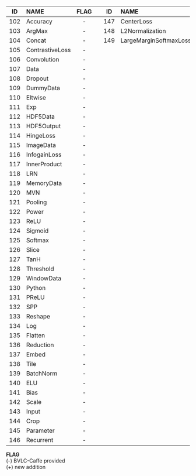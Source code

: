 
|ID|NAME|FLAG||ID|NAME|FLAG|
|:-:|:-|:-:|-|:-:|:-|:-:|
|102|Accuracy|-||147|CenterLoss|+|
|103|ArgMax|-||148|L2Normalization|+|
|104|Concat|-||149|LargeMarginSoftmaxLoss|+|
|105|ContrastiveLoss|-|||||
|106|Convolution|-|||||
|107|Data|-|||||
|108|Dropout|-|||||
|109|DummyData|-|||||
|110|Eltwise|-|||||
|111|Exp|-|||||
|112|HDF5Data|-|||||
|113|HDF5Output|-|||||
|114|HingeLoss|-|||||
|115|ImageData|-|||||
|116|InfogainLoss|-|||||
|117|InnerProduct|-|||||
|118|LRN|-|||||
|119|MemoryData|-|||||
|120|MVN|-|||||
|121|Pooling|-|||||
|122|Power|-|||||
|123|ReLU|-|||||
|124|Sigmoid|-|||||
|125|Softmax|-|||||
|126|Slice|-|||||
|127|TanH|-|||||
|128|Threshold|-|||||
|129|WindowData|-|||||
|130|Python|-|||||
|131|PReLU|-|||||
|132|SPP|-|||||
|133|Reshape|-|||||
|134|Log|-|||||
|135|Flatten|-|||||
|136|Reduction|-|||||
|137|Embed|-|||||
|138|Tile|-|||||
|139|BatchNorm|-|||||
|140|ELU|-|||||
|141|Bias|-|||||
|142|Scale|-|||||
|143|Input|-|||||
|144|Crop|-|||||
|145|Parameter|-|||||
|146|Recurrent|-|||||

**FLAG** <br>
(-) BVLC-Caffe provided <br>
(+) new addition <br>

